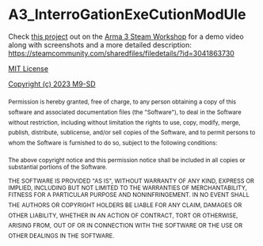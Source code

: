# A3_InterroGationExeCutionModUle
Check [this project](https://github.com/M9-SD/A3_InterroGationExeCutionModUle) out on the [Arma 3 Steam Workshop](https://steamcommunity.com/sharedfiles/filedetails/?id=3041863730) for a demo video along with screenshots and a more detailed description:
https://steamcommunity.com/sharedfiles/filedetails/?id=3041863730

[MIT License](https://github.com/M9-SD/A3_InterroGationExeCutionModUle/blob/main/LICENSE)

[Copyright (c) 2023 M9-SD](https://github.com/M9-SD/A3_InterroGationExeCutionModUle/blob/main/LICENSE)

<sub>Permission is hereby granted, free of charge, to any person obtaining a copy</sub>
<sub>of this software and associated documentation files (the "Software"), to deal</sub>
<sub>in the Software without restriction, including without limitation the rights</sub>
<sub>to use, copy, modify, merge, publish, distribute, sublicense, and/or sell</sub>
<sub>copies of the Software, and to permit persons to whom the Software is</sub>
<sub>furnished to do so, subject to the following conditions:</sub>

<sub>The above copyright notice and this permission notice shall be included in all</sub>
<sub>copies or substantial portions of the Software.</sub>

<sub>THE SOFTWARE IS PROVIDED "AS IS", WITHOUT WARRANTY OF ANY KIND, EXPRESS OR</sub>
<sub>IMPLIED, INCLUDING BUT NOT LIMITED TO THE WARRANTIES OF MERCHANTABILITY,</sub>
<sub>FITNESS FOR A PARTICULAR PURPOSE AND NONINFRINGEMENT. IN NO EVENT SHALL THE</sub>
<sub>AUTHORS OR COPYRIGHT HOLDERS BE LIABLE FOR ANY CLAIM, DAMAGES OR OTHER</sub>
<sub>LIABILITY, WHETHER IN AN ACTION OF CONTRACT, TORT OR OTHERWISE, ARISING FROM,</sub>
<sub>OUT OF OR IN CONNECTION WITH THE SOFTWARE OR THE USE OR OTHER DEALINGS IN THE</sub>
<sub>SOFTWARE.</sub>

